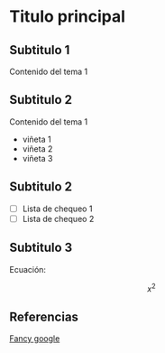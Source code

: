 # Titulo principal

## Subtitulo 1

  Contenido del tema 1
  
## Subtitulo 2

  Contenido del tema 1
  
  * viñeta 1
  * viñeta 2
  * viñeta 3
  
## Subtitulo 2

  - [ ] Lista de chequeo 1
  - [ ] Lista de chequeo 2

## Subtitulo 3

  Ecuación:

  $$x^2$$
## Referencias

  [Fancy google](https://www.google.com)
